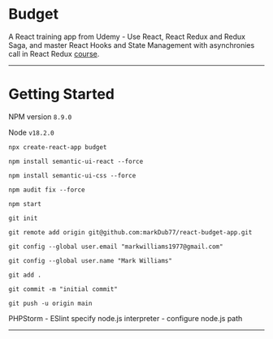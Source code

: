 # Budget
A React training app from Udemy - Use React, React Redux and Redux Saga, and master React Hooks and State Management with asynchronies call in React Redux [course](https://redventures.udemy.com/course/react-redux-saga/learn/lecture/23433806#overview).

---

# Getting Started

NPM version `8.9.0`

Node `v18.2.0`

`npx create-react-app budget`

`npm install semantic-ui-react --force`

`npm install semantic-ui-css --force`

`npm audit fix --force`

`npm start`

`git init`

`git remote add origin git@github.com:markDub77/react-budget-app.git`

`git config --global user.email "markwilliams1977@gmail.com"`

`git config --global user.name "Mark Williams" `

`git add .`

`git commit -m "initial commit"`

`git push -u origin main`

PHPStorm - ESlint specify node.js interpreter - configure node.js path

---